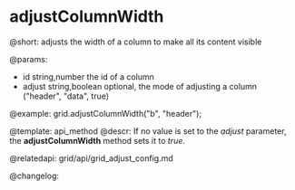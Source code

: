 adjustColumnWidth
=============

@short: adjusts the width of a column to make all its content visible


@params:
- id		string,number		the id of a column
- adjust	string,boolean		optional, the mode of adjusting a column ("header", "data", true)



@example:
grid.adjustColumnWidth("b", "header");


@template: api_method
@descr:
If no value is set to the *adjust* parameter, the **adjustColumnWidth** method sets it to *true*.


@relatedapi: grid/api/grid_adjust_config.md



@changelog:


